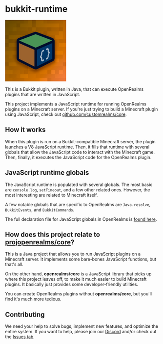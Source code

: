 # bukkit-runtime

<img src="https://github.com/projopenrealms/brand/blob/master/icon-solid/icon-solid.png" width="200" alt="OpenRealms Logo" />

This is a Bukkit plugin, written in Java, that can execute OpenRealms plugins that are written in JavaScript.

This project implements a JavaScript runtime for running OpenRealms plugins on a Minecraft server. If you're just trying to build a Minecraft plugin using JavaScript, check out [github.com/customrealms/core](https://github.com/customrealms/core).

## How it works

When this plugin is run on a Bukkit-compatible Minecraft server, the plugin launches a V8 JavaScript runtime. Then, it fills that runtime with several globals that allow the JavaScript code to interact with the Minecraft game. Then, finally, it executes the JavaScript code for the OpenRealms plugin.

## JavaScript runtime globals

The JavaScript runtime is populated with several globals. The most basic are `console.log`, `setTimeout`, and a few other related ones. However, the most interesting are related to Minecraft itself.

A few notable globals that are specific to OpenRealms are `Java.resolve`, `BukkitEvents`, and `BukkitCommands`.

The full declaration file for JavaScript globals in OpenRealms is [found here](https://github.com/projopenrealms/core/blob/master/src/globals.ts).

## How does this project relate to [projopenrealms/core](https://github.com/projopenrealms/core)?

This is a Java project that allows you to run JavaScript plugins on a Minecraft server. It implements some bare-bones JavaScript functions, but that's all.

On the other hand, **openrealms/core** is a JavaScript library that picks up where this project leaves off, to make it much easier to build Minecraft plugins. It basically just provides some developer-friendly utilities.

You can create OpenRealms plugins without **openrealms/core**, but you'll find it's much more tedious.

## Contributing

We need your help to solve bugs, implement new features, and optimize the entire system. If you want to help, please join our [Discord](https://discord.com/invite/bbS2ACdTCM) and/or check out the [Issues tab](https://github.com/projopenrealms/bukkit-runtime/issues).
